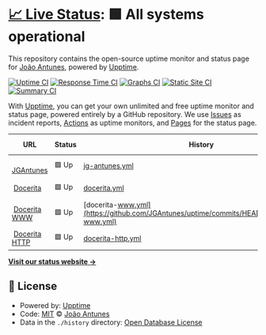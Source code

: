 # [📈 Live Status](https://JGAntunes.github.io/uptime): <!--live status--> **🟩 All systems operational**

This repository contains the open-source uptime monitor and status page for [João Antunes](jgantunes.com), powered by [Upptime](https://github.com/upptime/upptime).

[![Uptime CI](https://github.com/koj-co/upptime/workflows/Uptime%20CI/badge.svg)](https://github.com/koj-co/upptime/actions?query=workflow%3A%22Uptime+CI%22)
[![Response Time CI](https://github.com/koj-co/upptime/workflows/Response%20Time%20CI/badge.svg)](https://github.com/koj-co/upptime/actions?query=workflow%3A%22Response+Time+CI%22)
[![Graphs CI](https://github.com/koj-co/upptime/workflows/Graphs%20CI/badge.svg)](https://github.com/koj-co/upptime/actions?query=workflow%3A%22Graphs+CI%22)
[![Static Site CI](https://github.com/koj-co/upptime/workflows/Static%20Site%20CI/badge.svg)](https://github.com/koj-co/upptime/actions?query=workflow%3A%22Static+Site+CI%22)
[![Summary CI](https://github.com/koj-co/upptime/workflows/Summary%20CI/badge.svg)](https://github.com/koj-co/upptime/actions?query=workflow%3A%22Summary+CI%22)

With [Upptime](https://upptime.js.org), you can get your own unlimited and free uptime monitor and status page, powered entirely by a GitHub repository. We use [Issues](https://github.com/JGAntunes/uptime/issues) as incident reports, [Actions](https://github.com/JGAntunes/uptime/actions) as uptime monitors, and [Pages](https://JGAntunes.github.io/uptime) for the status page.

<!--start: status pages-->
<!-- This summary is generated by Upptime (https://github.com/upptime/upptime) -->
<!-- Do not edit this manually, your changes will be overwritten -->
<!-- prettier-ignore -->
| URL | Status | History | Response Time | Uptime |
| --- | ------ | ------- | ------------- | ------ |
| <img alt="" src="https://favicons.githubusercontent.com/jgantunes.com" height="13"> [JGAntunes](https://jgantunes.com) | 🟩 Up | [jg-antunes.yml](https://github.com/JGAntunes/uptime/commits/HEAD/history/jg-antunes.yml) | <details><summary><img alt="Response time graph" src="./graphs/jg-antunes/response-time-week.png" height="20"> 151ms</summary><br><a href="https://JGAntunes.github.io/uptime/history/jg-antunes"><img alt="Response time 161" src="https://img.shields.io/endpoint?url=https%3A%2F%2Fraw.githubusercontent.com%2FJGAntunes%2Fuptime%2FHEAD%2Fapi%2Fjg-antunes%2Fresponse-time.json"></a><br><a href="https://JGAntunes.github.io/uptime/history/jg-antunes"><img alt="24-hour response time 61" src="https://img.shields.io/endpoint?url=https%3A%2F%2Fraw.githubusercontent.com%2FJGAntunes%2Fuptime%2FHEAD%2Fapi%2Fjg-antunes%2Fresponse-time-day.json"></a><br><a href="https://JGAntunes.github.io/uptime/history/jg-antunes"><img alt="7-day response time 151" src="https://img.shields.io/endpoint?url=https%3A%2F%2Fraw.githubusercontent.com%2FJGAntunes%2Fuptime%2FHEAD%2Fapi%2Fjg-antunes%2Fresponse-time-week.json"></a><br><a href="https://JGAntunes.github.io/uptime/history/jg-antunes"><img alt="30-day response time 132" src="https://img.shields.io/endpoint?url=https%3A%2F%2Fraw.githubusercontent.com%2FJGAntunes%2Fuptime%2FHEAD%2Fapi%2Fjg-antunes%2Fresponse-time-month.json"></a><br><a href="https://JGAntunes.github.io/uptime/history/jg-antunes"><img alt="1-year response time 161" src="https://img.shields.io/endpoint?url=https%3A%2F%2Fraw.githubusercontent.com%2FJGAntunes%2Fuptime%2FHEAD%2Fapi%2Fjg-antunes%2Fresponse-time-year.json"></a></details> | <details><summary><a href="https://JGAntunes.github.io/uptime/history/jg-antunes">100.00%</a></summary><a href="https://JGAntunes.github.io/uptime/history/jg-antunes"><img alt="All-time uptime 100.00%" src="https://img.shields.io/endpoint?url=https%3A%2F%2Fraw.githubusercontent.com%2FJGAntunes%2Fuptime%2FHEAD%2Fapi%2Fjg-antunes%2Fuptime.json"></a><br><a href="https://JGAntunes.github.io/uptime/history/jg-antunes"><img alt="24-hour uptime 100.00%" src="https://img.shields.io/endpoint?url=https%3A%2F%2Fraw.githubusercontent.com%2FJGAntunes%2Fuptime%2FHEAD%2Fapi%2Fjg-antunes%2Fuptime-day.json"></a><br><a href="https://JGAntunes.github.io/uptime/history/jg-antunes"><img alt="7-day uptime 100.00%" src="https://img.shields.io/endpoint?url=https%3A%2F%2Fraw.githubusercontent.com%2FJGAntunes%2Fuptime%2FHEAD%2Fapi%2Fjg-antunes%2Fuptime-week.json"></a><br><a href="https://JGAntunes.github.io/uptime/history/jg-antunes"><img alt="30-day uptime 100.00%" src="https://img.shields.io/endpoint?url=https%3A%2F%2Fraw.githubusercontent.com%2FJGAntunes%2Fuptime%2FHEAD%2Fapi%2Fjg-antunes%2Fuptime-month.json"></a><br><a href="https://JGAntunes.github.io/uptime/history/jg-antunes"><img alt="1-year uptime 100.00%" src="https://img.shields.io/endpoint?url=https%3A%2F%2Fraw.githubusercontent.com%2FJGAntunes%2Fuptime%2FHEAD%2Fapi%2Fjg-antunes%2Fuptime-year.json"></a></details>
| <img alt="" src="https://favicons.githubusercontent.com/docerita.com" height="13"> [Docerita](https://docerita.com) | 🟩 Up | [docerita.yml](https://github.com/JGAntunes/uptime/commits/HEAD/history/docerita.yml) | <details><summary><img alt="Response time graph" src="./graphs/docerita/response-time-week.png" height="20"> 877ms</summary><br><a href="https://JGAntunes.github.io/uptime/history/docerita"><img alt="Response time 874" src="https://img.shields.io/endpoint?url=https%3A%2F%2Fraw.githubusercontent.com%2FJGAntunes%2Fuptime%2FHEAD%2Fapi%2Fdocerita%2Fresponse-time.json"></a><br><a href="https://JGAntunes.github.io/uptime/history/docerita"><img alt="24-hour response time 886" src="https://img.shields.io/endpoint?url=https%3A%2F%2Fraw.githubusercontent.com%2FJGAntunes%2Fuptime%2FHEAD%2Fapi%2Fdocerita%2Fresponse-time-day.json"></a><br><a href="https://JGAntunes.github.io/uptime/history/docerita"><img alt="7-day response time 877" src="https://img.shields.io/endpoint?url=https%3A%2F%2Fraw.githubusercontent.com%2FJGAntunes%2Fuptime%2FHEAD%2Fapi%2Fdocerita%2Fresponse-time-week.json"></a><br><a href="https://JGAntunes.github.io/uptime/history/docerita"><img alt="30-day response time 824" src="https://img.shields.io/endpoint?url=https%3A%2F%2Fraw.githubusercontent.com%2FJGAntunes%2Fuptime%2FHEAD%2Fapi%2Fdocerita%2Fresponse-time-month.json"></a><br><a href="https://JGAntunes.github.io/uptime/history/docerita"><img alt="1-year response time 874" src="https://img.shields.io/endpoint?url=https%3A%2F%2Fraw.githubusercontent.com%2FJGAntunes%2Fuptime%2FHEAD%2Fapi%2Fdocerita%2Fresponse-time-year.json"></a></details> | <details><summary><a href="https://JGAntunes.github.io/uptime/history/docerita">100.00%</a></summary><a href="https://JGAntunes.github.io/uptime/history/docerita"><img alt="All-time uptime 100.00%" src="https://img.shields.io/endpoint?url=https%3A%2F%2Fraw.githubusercontent.com%2FJGAntunes%2Fuptime%2FHEAD%2Fapi%2Fdocerita%2Fuptime.json"></a><br><a href="https://JGAntunes.github.io/uptime/history/docerita"><img alt="24-hour uptime 100.00%" src="https://img.shields.io/endpoint?url=https%3A%2F%2Fraw.githubusercontent.com%2FJGAntunes%2Fuptime%2FHEAD%2Fapi%2Fdocerita%2Fuptime-day.json"></a><br><a href="https://JGAntunes.github.io/uptime/history/docerita"><img alt="7-day uptime 100.00%" src="https://img.shields.io/endpoint?url=https%3A%2F%2Fraw.githubusercontent.com%2FJGAntunes%2Fuptime%2FHEAD%2Fapi%2Fdocerita%2Fuptime-week.json"></a><br><a href="https://JGAntunes.github.io/uptime/history/docerita"><img alt="30-day uptime 100.00%" src="https://img.shields.io/endpoint?url=https%3A%2F%2Fraw.githubusercontent.com%2FJGAntunes%2Fuptime%2FHEAD%2Fapi%2Fdocerita%2Fuptime-month.json"></a><br><a href="https://JGAntunes.github.io/uptime/history/docerita"><img alt="1-year uptime 100.00%" src="https://img.shields.io/endpoint?url=https%3A%2F%2Fraw.githubusercontent.com%2FJGAntunes%2Fuptime%2FHEAD%2Fapi%2Fdocerita%2Fuptime-year.json"></a></details>
| <img alt="" src="https://favicons.githubusercontent.com/www.docerita.com" height="13"> [Docerita WWW](https://www.docerita.com) | 🟩 Up | [docerita-www.yml](https://github.com/JGAntunes/uptime/commits/HEAD/history/docerita-www.yml) | <details><summary><img alt="Response time graph" src="./graphs/docerita-www/response-time-week.png" height="20"> 964ms</summary><br><a href="https://JGAntunes.github.io/uptime/history/docerita-www"><img alt="Response time 1026" src="https://img.shields.io/endpoint?url=https%3A%2F%2Fraw.githubusercontent.com%2FJGAntunes%2Fuptime%2FHEAD%2Fapi%2Fdocerita-www%2Fresponse-time.json"></a><br><a href="https://JGAntunes.github.io/uptime/history/docerita-www"><img alt="24-hour response time 913" src="https://img.shields.io/endpoint?url=https%3A%2F%2Fraw.githubusercontent.com%2FJGAntunes%2Fuptime%2FHEAD%2Fapi%2Fdocerita-www%2Fresponse-time-day.json"></a><br><a href="https://JGAntunes.github.io/uptime/history/docerita-www"><img alt="7-day response time 964" src="https://img.shields.io/endpoint?url=https%3A%2F%2Fraw.githubusercontent.com%2FJGAntunes%2Fuptime%2FHEAD%2Fapi%2Fdocerita-www%2Fresponse-time-week.json"></a><br><a href="https://JGAntunes.github.io/uptime/history/docerita-www"><img alt="30-day response time 944" src="https://img.shields.io/endpoint?url=https%3A%2F%2Fraw.githubusercontent.com%2FJGAntunes%2Fuptime%2FHEAD%2Fapi%2Fdocerita-www%2Fresponse-time-month.json"></a><br><a href="https://JGAntunes.github.io/uptime/history/docerita-www"><img alt="1-year response time 1026" src="https://img.shields.io/endpoint?url=https%3A%2F%2Fraw.githubusercontent.com%2FJGAntunes%2Fuptime%2FHEAD%2Fapi%2Fdocerita-www%2Fresponse-time-year.json"></a></details> | <details><summary><a href="https://JGAntunes.github.io/uptime/history/docerita-www">100.00%</a></summary><a href="https://JGAntunes.github.io/uptime/history/docerita-www"><img alt="All-time uptime 100.00%" src="https://img.shields.io/endpoint?url=https%3A%2F%2Fraw.githubusercontent.com%2FJGAntunes%2Fuptime%2FHEAD%2Fapi%2Fdocerita-www%2Fuptime.json"></a><br><a href="https://JGAntunes.github.io/uptime/history/docerita-www"><img alt="24-hour uptime 100.00%" src="https://img.shields.io/endpoint?url=https%3A%2F%2Fraw.githubusercontent.com%2FJGAntunes%2Fuptime%2FHEAD%2Fapi%2Fdocerita-www%2Fuptime-day.json"></a><br><a href="https://JGAntunes.github.io/uptime/history/docerita-www"><img alt="7-day uptime 100.00%" src="https://img.shields.io/endpoint?url=https%3A%2F%2Fraw.githubusercontent.com%2FJGAntunes%2Fuptime%2FHEAD%2Fapi%2Fdocerita-www%2Fuptime-week.json"></a><br><a href="https://JGAntunes.github.io/uptime/history/docerita-www"><img alt="30-day uptime 100.00%" src="https://img.shields.io/endpoint?url=https%3A%2F%2Fraw.githubusercontent.com%2FJGAntunes%2Fuptime%2FHEAD%2Fapi%2Fdocerita-www%2Fuptime-month.json"></a><br><a href="https://JGAntunes.github.io/uptime/history/docerita-www"><img alt="1-year uptime 100.00%" src="https://img.shields.io/endpoint?url=https%3A%2F%2Fraw.githubusercontent.com%2FJGAntunes%2Fuptime%2FHEAD%2Fapi%2Fdocerita-www%2Fuptime-year.json"></a></details>
| <img alt="" src="https://favicons.githubusercontent.com/docerita.com" height="13"> [Docerita HTTP](http://docerita.com) | 🟩 Up | [docerita-http.yml](https://github.com/JGAntunes/uptime/commits/HEAD/history/docerita-http.yml) | <details><summary><img alt="Response time graph" src="./graphs/docerita-http/response-time-week.png" height="20"> 453ms</summary><br><a href="https://JGAntunes.github.io/uptime/history/docerita-http"><img alt="Response time 671" src="https://img.shields.io/endpoint?url=https%3A%2F%2Fraw.githubusercontent.com%2FJGAntunes%2Fuptime%2FHEAD%2Fapi%2Fdocerita-http%2Fresponse-time.json"></a><br><a href="https://JGAntunes.github.io/uptime/history/docerita-http"><img alt="24-hour response time 661" src="https://img.shields.io/endpoint?url=https%3A%2F%2Fraw.githubusercontent.com%2FJGAntunes%2Fuptime%2FHEAD%2Fapi%2Fdocerita-http%2Fresponse-time-day.json"></a><br><a href="https://JGAntunes.github.io/uptime/history/docerita-http"><img alt="7-day response time 453" src="https://img.shields.io/endpoint?url=https%3A%2F%2Fraw.githubusercontent.com%2FJGAntunes%2Fuptime%2FHEAD%2Fapi%2Fdocerita-http%2Fresponse-time-week.json"></a><br><a href="https://JGAntunes.github.io/uptime/history/docerita-http"><img alt="30-day response time 406" src="https://img.shields.io/endpoint?url=https%3A%2F%2Fraw.githubusercontent.com%2FJGAntunes%2Fuptime%2FHEAD%2Fapi%2Fdocerita-http%2Fresponse-time-month.json"></a><br><a href="https://JGAntunes.github.io/uptime/history/docerita-http"><img alt="1-year response time 671" src="https://img.shields.io/endpoint?url=https%3A%2F%2Fraw.githubusercontent.com%2FJGAntunes%2Fuptime%2FHEAD%2Fapi%2Fdocerita-http%2Fresponse-time-year.json"></a></details> | <details><summary><a href="https://JGAntunes.github.io/uptime/history/docerita-http">100.00%</a></summary><a href="https://JGAntunes.github.io/uptime/history/docerita-http"><img alt="All-time uptime 100.00%" src="https://img.shields.io/endpoint?url=https%3A%2F%2Fraw.githubusercontent.com%2FJGAntunes%2Fuptime%2FHEAD%2Fapi%2Fdocerita-http%2Fuptime.json"></a><br><a href="https://JGAntunes.github.io/uptime/history/docerita-http"><img alt="24-hour uptime 100.00%" src="https://img.shields.io/endpoint?url=https%3A%2F%2Fraw.githubusercontent.com%2FJGAntunes%2Fuptime%2FHEAD%2Fapi%2Fdocerita-http%2Fuptime-day.json"></a><br><a href="https://JGAntunes.github.io/uptime/history/docerita-http"><img alt="7-day uptime 100.00%" src="https://img.shields.io/endpoint?url=https%3A%2F%2Fraw.githubusercontent.com%2FJGAntunes%2Fuptime%2FHEAD%2Fapi%2Fdocerita-http%2Fuptime-week.json"></a><br><a href="https://JGAntunes.github.io/uptime/history/docerita-http"><img alt="30-day uptime 100.00%" src="https://img.shields.io/endpoint?url=https%3A%2F%2Fraw.githubusercontent.com%2FJGAntunes%2Fuptime%2FHEAD%2Fapi%2Fdocerita-http%2Fuptime-month.json"></a><br><a href="https://JGAntunes.github.io/uptime/history/docerita-http"><img alt="1-year uptime 100.00%" src="https://img.shields.io/endpoint?url=https%3A%2F%2Fraw.githubusercontent.com%2FJGAntunes%2Fuptime%2FHEAD%2Fapi%2Fdocerita-http%2Fuptime-year.json"></a></details>

<!--end: status pages-->

[**Visit our status website →**](https://JGAntunes.github.io/uptime)

## 📄 License

- Powered by: [Upptime](https://github.com/upptime/upptime)
- Code: [MIT](./LICENSE) © [João Antunes](jgantunes.com)
- Data in the `./history` directory: [Open Database License](https://opendatacommons.org/licenses/odbl/1-0/)
